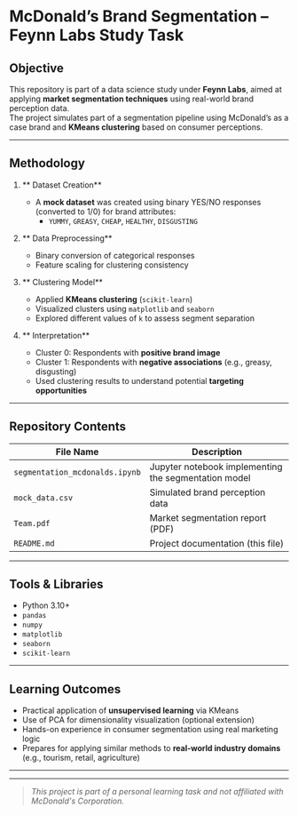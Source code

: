 # McDonald’s Brand Segmentation – Feynn Labs Study Task



##  Objective

This repository is part of a data science study under **Feynn Labs**, aimed at applying **market segmentation techniques** using real-world brand perception data.  
The project simulates part of a segmentation pipeline using McDonald’s as a case brand and **KMeans clustering** based on consumer perceptions.

---

##  Methodology

1. ** Dataset Creation**
   - A **mock dataset** was created using binary YES/NO responses (converted to 1/0) for brand attributes:
     - `YUMMY`, `GREASY`, `CHEAP`, `HEALTHY`, `DISGUSTING`
   
2. ** Data Preprocessing**
   - Binary conversion of categorical responses
   - Feature scaling for clustering consistency

3. ** Clustering Model**
   - Applied **KMeans clustering** (`scikit-learn`)
   - Visualized clusters using `matplotlib` and `seaborn`
   - Explored different values of `k` to assess segment separation

4. ** Interpretation**
   - Cluster 0: Respondents with **positive brand image**
   - Cluster 1: Respondents with **negative associations** (e.g., greasy, disgusting)
   - Used clustering results to understand potential **targeting opportunities**

---

##  Repository Contents

| File Name                    | Description                                      |
|-----------------------------|--------------------------------------------------|
| `segmentation_mcdonalds.ipynb` | Jupyter notebook implementing the segmentation model |
| `mock_data.csv`             | Simulated brand perception data                  |
| `Team.pdf`                  | Market segmentation report (PDF)                 |
| `README.md`                 | Project documentation (this file)                |

---

##  Tools & Libraries

- Python 3.10+
- `pandas`
- `numpy`
- `matplotlib`
- `seaborn`
- `scikit-learn`

---

##  Learning Outcomes

- Practical application of **unsupervised learning** via KMeans
- Use of PCA for dimensionality visualization (optional extension)
- Hands-on experience in consumer segmentation using real marketing logic
- Prepares for applying similar methods to **real-world industry domains** (e.g., tourism, retail, agriculture)

---

---



> *This project is part of a personal learning task and not affiliated with McDonald's Corporation.*
